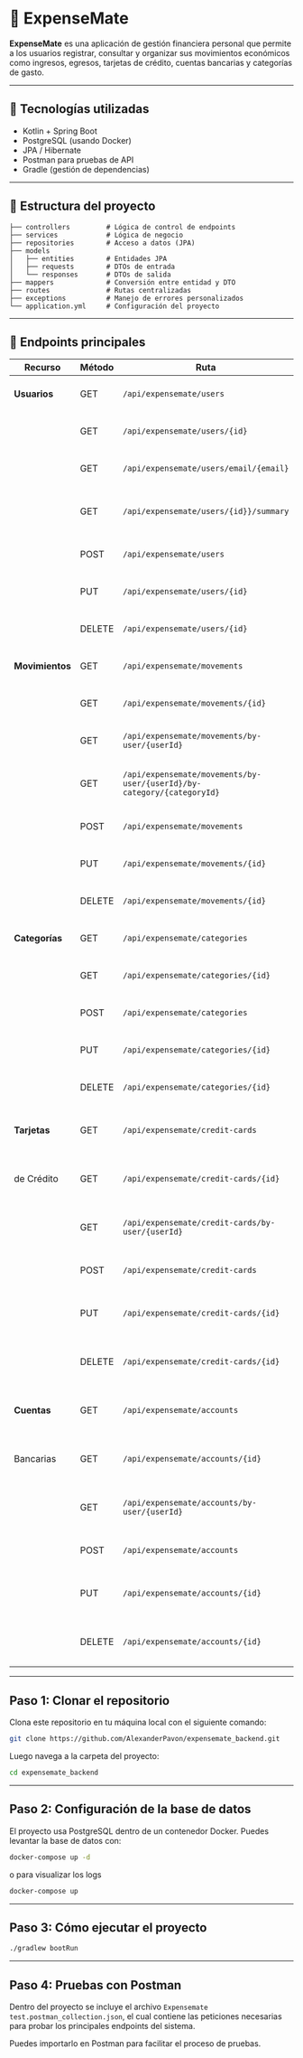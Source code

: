# 💸 ExpenseMate

**ExpenseMate** es una aplicación de gestión financiera personal que permite a los usuarios registrar, consultar y organizar sus movimientos económicos como ingresos, egresos, tarjetas de crédito, cuentas bancarias y categorías de gasto.

---

## 🚀 Tecnologías utilizadas

- Kotlin + Spring Boot
- PostgreSQL (usando Docker)
- JPA / Hibernate
- Postman para pruebas de API
- Gradle (gestión de dependencias)

---

## 📁 Estructura del proyecto

```
├── controllers         # Lógica de control de endpoints
├── services            # Lógica de negocio
├── repositories        # Acceso a datos (JPA)
├── models
│   ├── entities        # Entidades JPA
│   ├── requests        # DTOs de entrada
│   └── responses       # DTOs de salida
├── mappers             # Conversión entre entidad y DTO
├── routes              # Rutas centralizadas
├── exceptions          # Manejo de errores personalizados
└── application.yml     # Configuración del proyecto
```

---

## 🧪 Endpoints principales

| Recurso         | Método | Ruta                                                                   | Descripción                                 |
|-----------------|--------|------------------------------------------------------------------------|---------------------------------------------|
| **Usuarios**    | GET    | `/api/expensemate/users`                                               | Obtener todos los usuarios                  |
|                 | GET    | `/api/expensemate/users/{id}`                                          | Obtener un usuario por ID                   |
|                 | GET    | `/api/expensemate/users/email/{email}`                                 | Obtener un usuario por EMAIL                |
|                 | GET    | `/api/expensemate/users/{id}}/summary`                                 | Obtener el resumen de un usuario por ID     |
|                 | POST   | `/api/expensemate/users`                                               | Crear un nuevo usuario                      |
|                 | PUT    | `/api/expensemate/users/{id}`                                          | Actualizar usuario por ID                   |
|                 | DELETE | `/api/expensemate/users/{id}`                                          | Eliminar usuario por ID                     |
| **Movimientos** | GET    | `/api/expensemate/movements`                                           | Obtener todos los movimientos               |
|                 | GET    | `/api/expensemate/movements/{id}`                                      | Obtener un movimiento por ID                |
|                 | GET    | `/api/expensemate/movements/by-user/{userId}`                          | Obtener movimientos por USERID              |
|                 | GET    | `/api/expensemate/movements/by-user/{userId}/by-category/{categoryId}` | Obtener movimientos por USERID y CATEGORYID |
|                 | POST   | `/api/expensemate/movements`                                           | Registrar un nuevo movimiento               |
|                 | PUT    | `/api/expensemate/movements/{id}`                                      | Actualizar movimiento por ID                |
|                 | DELETE | `/api/expensemate/movements/{id}`                                      | Eliminar movimiento por ID                  |
| **Categorías**  | GET    | `/api/expensemate/categories`                                          | Obtener todas las categorías                |
|                 | GET    | `/api/expensemate/categories/{id}`                                     | Obtener una categoría por ID                |
|                 | POST   | `/api/expensemate/categories`                                          | Crear una nueva categoría                   |
|                 | PUT    | `/api/expensemate/categories/{id}`                                     | Actualizar categoría por ID                 |
|                 | DELETE | `/api/expensemate/categories/{id}`                                     | Eliminar categoría por ID                   |
| **Tarjetas**    | GET    | `/api/expensemate/credit-cards`                                        | Obtener todas las tarjetas de crédito       |
| de Crédito      | GET    | `/api/expensemate/credit-cards/{id}`                                   | Obtener una tarjeta de crédito por ID       |
|                 | GET    | `/api/expensemate/credit-cards/by-user/{userId}`                       | Obtener tarjetas de crédito por USERID      |
|                 | POST   | `/api/expensemate/credit-cards`                                        | Registrar nueva tarjeta de crédito          |
|                 | PUT    | `/api/expensemate/credit-cards/{id}`                                   | Actualizar tarjeta de crédito por ID        |
|                 | DELETE | `/api/expensemate/credit-cards/{id}`                                   | Eliminar tarjeta de crédito por ID          |
| **Cuentas**     | GET    | `/api/expensemate/accounts`                                            | Obtener todas las cuentas bancarias         |
| Bancarias       | GET    | `/api/expensemate/accounts/{id}`                                       | Obtener una cuenta bancaria por ID          |
|                 | GET    | `/api/expensemate/accounts/by-user/{userId}`                           | Obtener cuentas bancarias por USERID        |
|                 | POST   | `/api/expensemate/accounts`                                            | Crear una nueva cuenta bancaria             |
|                 | PUT    | `/api/expensemate/accounts/{id}`                                       | Actualizar cuenta bancaria por ID           |
|                 | DELETE | `/api/expensemate/accounts/{id}`                                       | Eliminar cuenta bancaria por ID             |

---

## Paso 1: Clonar el repositorio

Clona este repositorio en tu máquina local con el siguiente comando:

```bash
git clone https://github.com/AlexanderPavon/expensemate_backend.git
```

Luego navega a la carpeta del proyecto:

```bash
cd expensemate_backend
```

---

## Paso 2: Configuración de la base de datos

El proyecto usa PostgreSQL dentro de un contenedor Docker. Puedes levantar la base de datos con:

```bash
docker-compose up -d
```
o para visualizar los logs

```bash
docker-compose up
```

---

## Paso 3: Cómo ejecutar el proyecto

```bash
./gradlew bootRun
```

---

## Paso 4: Pruebas con Postman

Dentro del proyecto se incluye el archivo `Expensemate test.postman_collection.json`, el cual contiene las peticiones necesarias para probar los principales endpoints del sistema.

Puedes importarlo en Postman para facilitar el proceso de pruebas.
